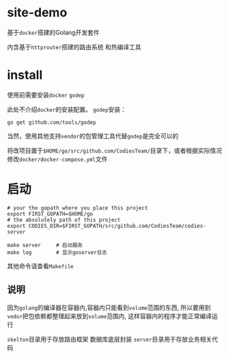 # site-demo

基于`docker`搭建的Golang开发套件

内含基于`httprouter`搭建的路由系统 和热编译工具

# install

使用前需要安装`docker` `godep`

此处不介绍`docker`的安装配置。 `godep`安装：

```
go get github.com/tools/godep
```

当然，使用其他支持`vendor`的包管理工具代替`godep`是完全可以的

将改项目置于`$HOME/go/src/github.com/CodiesTeam/`目录下，或者根据实际情况修改`docker/docker-compose.yml`文件

# 启动

```
# your the gopath where you place this project
export FIRST_GOPATH=$HOME/go
# the absolutely path of this project
export CODIES_DIR=$FIRST_GOPATH/src/github.com/CodiesTeam/codies-server

make server     # 启动服务
make log        # 显示goserver日志
```
其他命令请查看`Makefile`

## 说明

因为`golang`的编译器在容器内,容器内只能看到`volume`范围的东西, 所以要用到`vedor`把包依赖都整理起来放到`volume`范围内,
这样容器内的程序才能正常编译运行


`skelton`目录用于存放路由框架 数据库底层封装
`server`目录用于存放业务相关代码
